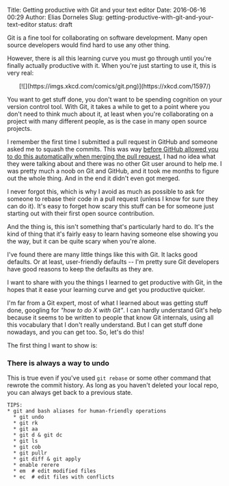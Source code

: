 Title: Getting productive with Git and your text editor
Date: 2016-06-16 00:29
Author: Elias Dorneles
Slug: getting-productive-with-git-and-your-text-editor
status: draft

Git is a fine tool for collaborating on software development. Many open source
developers would find hard to use any other thing.

However, there is all this learning curve you must go through until you're
finally actually productive with it. When you're just starting to use it, this
is very real:

<center>
[![](https://imgs.xkcd.com/comics/git.png)](https://xkcd.com/1597/)
</center>

You want to get stuff done, you don't want to be spending cognition on your
version control tool. With Git, it takes a while to get to a point where you
don't need to think much about it, at least when you're collaborating on a
project with many different people, as is the case in many open source
projects.

I remember the first time I submitted a pull request in GitHub and someone
asked me to squash the commits. This was way [before GitHub allowed you to do
this automatically when merging the pull
request](https://help.github.com/articles/about-pull-request-merge-squashing/),
I had no idea what they were talking about and there was no other Git user
around to help me. I was pretty much a noob on Git and GitHub, and it took me
months to figure out the whole thing. And in the end it didn't even got merged.

I never forgot this, which is why I avoid as much as possible to ask for
someone to rebase their code in a pull request (unless I know for sure they can do it).
It's easy to forget how scary this stuff can be for someone just starting
out with their first open source contribution.

And the thing is, this isn't something that's particularly hard to do.
It's the kind of thing that it's fairly easy to learn having someone else
showing you the way, but it can be quite scary when you're alone.

I've found there are many little things like this with Git.
It lacks good defaults. Or at least, user-friendly defaults -- I'm pretty
sure Git developers have good reasons to keep the defaults as they are.

I want to share with you the things I learned to get productive with Git, in
the hopes that it ease your learning curve and get you productive quicker.

I'm far from a Git expert, most of what I learned about was
getting stuff done, googling for _"how to do X with Git"_. I can hardly
understand Git's help because it seems to be written to people that know Git
internals, using all this vocabulary that I don't really understand.
But I can get stuff done nowadays, and you can get too. So, let's do this!

The first thing I want to show is:

### There is always a way to undo

This is true even if you've used `git rebase` or some other command that
rewrote the commit history. As long as you haven't deleted your local repo, you
can always get back to a previous state.

```
TIPS:
* git and bash aliases for human-friendly operations
  * git undo
  * git rk
  * git aa
  * git d & git dc
  * git ls
  * git cob
  * git pullr
  * git diff & git apply
  * enable rerere
  * em  # edit modified files
  * ec  # edit files with conflicts
```
